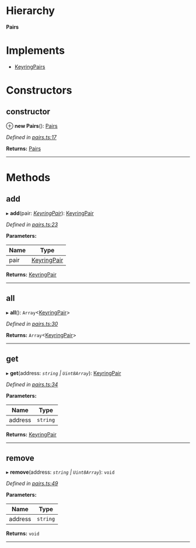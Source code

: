 

# Hierarchy

**Pairs**

# Implements

* [KeyringPairs](../interfaces/_types_.keyringpairs.md)

# Constructors

<a id="constructor"></a>

##  constructor

⊕ **new Pairs**(): [Pairs](_pairs_.pairs.md)

*Defined in [pairs.ts:17](https://github.com/polkadot-js/common/blob/89030f4/packages/keyring/src/pairs.ts#L17)*

**Returns:** [Pairs](_pairs_.pairs.md)

___

# Methods

<a id="add"></a>

##  add

▸ **add**(pair: *[KeyringPair](../modules/_types_.md#keyringpair)*): [KeyringPair](../modules/_types_.md#keyringpair)

*Defined in [pairs.ts:23](https://github.com/polkadot-js/common/blob/89030f4/packages/keyring/src/pairs.ts#L23)*

**Parameters:**

| Name | Type |
| ------ | ------ |
| pair | [KeyringPair](../modules/_types_.md#keyringpair) |

**Returns:** [KeyringPair](../modules/_types_.md#keyringpair)

___
<a id="all"></a>

##  all

▸ **all**(): `Array`<[KeyringPair](../modules/_types_.md#keyringpair)>

*Defined in [pairs.ts:30](https://github.com/polkadot-js/common/blob/89030f4/packages/keyring/src/pairs.ts#L30)*

**Returns:** `Array`<[KeyringPair](../modules/_types_.md#keyringpair)>

___
<a id="get"></a>

##  get

▸ **get**(address: *`string` | `Uint8Array`*): [KeyringPair](../modules/_types_.md#keyringpair)

*Defined in [pairs.ts:34](https://github.com/polkadot-js/common/blob/89030f4/packages/keyring/src/pairs.ts#L34)*

**Parameters:**

| Name | Type |
| ------ | ------ |
| address | `string` | `Uint8Array` |

**Returns:** [KeyringPair](../modules/_types_.md#keyringpair)

___
<a id="remove"></a>

##  remove

▸ **remove**(address: *`string` | `Uint8Array`*): `void`

*Defined in [pairs.ts:49](https://github.com/polkadot-js/common/blob/89030f4/packages/keyring/src/pairs.ts#L49)*

**Parameters:**

| Name | Type |
| ------ | ------ |
| address | `string` | `Uint8Array` |

**Returns:** `void`

___

